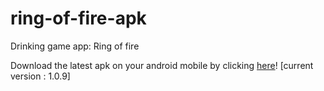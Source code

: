 # ring-of-fire-apk
Drinking game app: Ring of fire

Download the latest apk on your android mobile by clicking [here](https://raw.githubusercontent.com/tillderoquefeuil/ring-of-fire-apk/master/latest/rof_latest.apk)!
[current version : 1.0.9]

